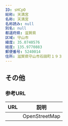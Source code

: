 ```yaml
---
ID: sHCpO
総称: 天満宮
名称: 天満宮
名称読み: null
別名: null
都道府県: 滋賀県
区域: 守山市
緯度: 35.0740576
経度: 135.9770883
郵便番号: 5240014
住所: 滋賀県守山市石田町１９３
---
```


## その他

### 参考URL

| URL | 説明          |
| --- | ------------- |
|     | OpenStreetMap |
